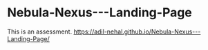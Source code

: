# Nebula-Nexus---Landing-Page
This is an assessment.
https://adil-nehal.github.io/Nebula-Nexus---Landing-Page/